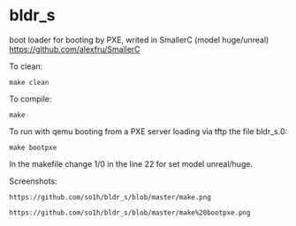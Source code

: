 # bldr_s
boot loader for booting by PXE, writed in SmallerC (model huge/unreal)
https://github.com/alexfru/SmallerC

To clean: 

    make clean

To compile: 

    make 

To run with qemu booting from a PXE server loading via tftp the file bldr_s.0:

    make bootpxe
    
In the makefile change 1/0 in the line 22 for set model unreal/huge.    

Screenshots: 

    https://github.com/so1h/bldr_s/blob/master/make.png

    https://github.com/so1h/bldr_s/blob/master/make%20bootpxe.png
    
